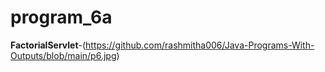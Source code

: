 # program_6a

**FactorialServlet**-(https://github.com/rashmitha006/Java-Programs-With-Outputs/blob/main/p6.jpg)
